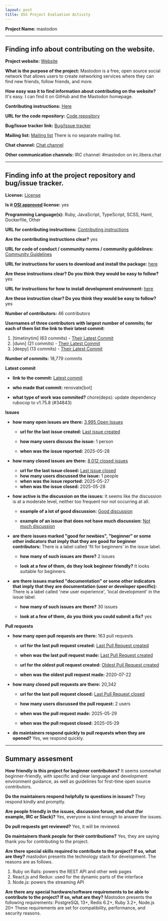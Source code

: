 ```yaml
---
layout: post
title: OSS Project Evaluation Activity
---
```



__Project Name:__  mastodon


---

## Finding info about contributing on the website.

__Project website:__ [Website](https://joinmastodon.org/ko)


__What is the purpose of the project:__ Mastodon is a free, open source social network that allows users to create networking services where they can find new friends, follow friends, and more.

__How easy was it to find information about contributing on the website?__ It's easy. I can find it on GitHub and the Mastodon homepage.


__Contributing instructions:__ [Here](https://github.com/mastodon/.github/blob/main/CONTRIBUTING.md) 

__URL for the code repository:__ [Code repository](https://github.com/orgs/mastodon/repositories)

__Bug/Issue tracker link:__ [Bug/Issue tracker](https://github.com/mastodon/mastodon/issues) 

__Mailing list:__ [Mailing list](https://mastodon.social/@MastodonEngineering) There is no separate mailing list.

__Chat channel:__ [Chat channel](https://github.com/mastodon/mastodon/discussions)

__Other communication channels:__ IRC channel: #mastodon on irc.libera.chat


---

## Finding info at the project repository and bug/issue tracker.

__License:__ [License](https://github.com/mastodon/mastodon/blob/main/LICENSE)

__Is it [OSI approved](https://opensource.org/licenses/alphabetical) license:__ yes

__Programming Language(s):__ Ruby, JavaScript, TypeScript, SCSS, Haml, Dockerfile, Other

__URL for contributing instructions:__ [Contributing instructions](https://github.com/mastodon/.github/blob/main/CONTRIBUTING.md)

__Are the contributing instructions clear?__ yes


__URL for code of conduct / community norms / community guildelines:__ [Community Guidelines](https://github.com/mastodon/.github/blob/main/CODE_OF_CONDUCT.md)

__URL for instructions for users to download and install the package:__  [here](https://docs.joinmastodon.org/admin/install/)


__Are these instructions clear? Do you think they would be easy to follow?__ yes


__URL for instructions for how to install development environment:__ [here](https://docs.joinmastodon.org/dev/setup/)


__Are these instruction clear? Do you think they would be easy to follow?__ yes


__Number of contributors:__ 46 contributors


__Usernames of three contributors with largest number of commits; for
each of them list the link to their latest commit__:

1. [timetinytim] (63 commits) - [Their Latest Commit](https://github.com/mastodon/chart/commit/9f4ebfa8bce4a5fdda0d4a709216403f8743d32a)
1. [dunn] (21 commits) - [Their Latest Commit](https://github.com/mastodon/chart/commit/63a052b6a5c19dabd172c15c1fd74298dcc544b2)
1. [deepy] (13 commits) - [Their Latest Commit](https://github.com/mastodon/chart/commit/ae892d539ed35433ceadeadaf87113cca75c2ea7)


__Number of commits:__ 18,779 commits

__Latest commit__ 

- __link to the commit:__ [Latest commit](https://github.com/mastodon/mastodon/commit/ca41a95872545502dbc6bae6f7237ee20acc38ee)

- __who made that commit:__ renovate[bot]

- __what type of work was commited?__ chore(deps): update dependency rubocop to v1.75.8 (#34843)


__Issues__

- __how many open issues are there:__ [3,995 Open Issues](https://github.com/mastodon/mastodon/issues?q=is%3Aissue%20state%3Aopen%20sort%3Acreated-desc)

    - __url for the last issue created:__ [Last issue created](https://github.com/mastodon/mastodon/issues/34841)

    - __how many users discuss the issue:__ 1 person
    
    - __when was the issue reported:__ 2025-05-28
    

- __how many closed issues are there:__ [8,012 closed issues](https://github.com/mastodon/mastodon/issues?q=is%3Aissue%20state%3Aclosed%20sort%3Acreated-desc)
    - __url for the last issue closed:__ [Last issue closed](https://github.com/mastodon/mastodon/issues/34822)
    - __how many users discussed the issue:__ 1 people
    - __when was the issue reported:__ 2025-05-27
    - __when was the issue closed:__ 2025-05-28

- __how active is the discussion on the issues:__ It seems like the discussion is at a moderate level, neither too frequent nor not occurring at all.

    - __example of a lot of good discussion:__ [Good discussion](https://github.com/mastodon/mastodon/discussions/31678)
    
    - __example of an issue that does not have much discussion:__ [Not much discussion](https://github.com/mastodon/mastodon/discussions/32692)



- __are there issues marked "good for newbies", "beginner" or some other indicators that imply that they are good for beginner contributors:__ There is a label called 'fit for beginners' in the issue label.

    - __how many of such issues are there?__ 2 issues
    
    - __look at a few of them, do they look beginner friendly?__ It looks suitable for beginners.



- __are there issues marked "documentation" or some other indicators that imply that they are documentation (user or developer specific):__ There is a label called 'new user experience', 'local development' in the issue label.

    - __how many of such issues are there?__ 30 issues
    
    - __look at a few of them, do you think you could submit a fix?__ yes



__Pull requests__

- __how many open pull requests are there:__ 163 pull requests

    - __url for the last pull request created:__ [Last Pull Request created](https://github.com/mastodon/mastodon/pull/34846)
    
    - __when was the last pull request made:__ [Last Pull Request created](2025-05-29)

    - __url for the oldest pull request created:__ [Oldest Pull Request created](https://github.com/mastodon/mastodon/pull/14371)
    
    - __when was the oldest pull request made:__ 2020-07-22

- __how many closed pull requests are there:__ 20,342

    - __url for the last pull request closed:__ [Last Pull Request closed](https://github.com/mastodon/mastodon/pull/34843)
    
    - __how many users discussed the pull request:__ 2 users
    
    - __when was the pull request made:__ 2025-05-29  
    
    - __when was the pull request closed:__ 2025-05-29
    

- __do maintainers respond quickly to pull requests when they are opened?__ Yes, we respond quickly.




---


## Summary assesment
__How friendly is this project for beginner contributors?__ It seems somewhat beginner-friendly, with specific and clear language and development environment guidance, as well as guidelines for first-time open source contributors.


__Do the maintainers respond helpfully to questions in issues?__ They respond kindly and promptly.



__Are people friendly in the issues, discussion forum, and chat (for example, IRC or Slack)?__ Yes, everyone is kind enough to answer the issues.



__Do pull requests get reviewed?__ Yes, it will be reviewed.



__Do maintainers thank people for their contributions?__ 
Yes, they are saying thank you for contributing to the project.



__Are there special skills required to contribute to the project? If so, what are they?__ mastodon presents the technology stack for development. The reasons are as follows.
1. Ruby on Rails: powers the REST API and other web pages
2. React.js and Redux: used for the dynamic parts of the interface
3. Node.js: powers the streaming API



__Are there any special hardware/software requirements to be able to contribute to the project? If so, what are they?__
Mastodon presents the following requirements:
PostgreSQL 13+, Redis 6.2+, Ruby 3.2+, Node.js 20+
These requirements are set for compatibility, performance, and security reasons.